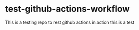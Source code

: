 # test-github-actions-workflow
This is a testing repo to rest github actions in action
this is a test
